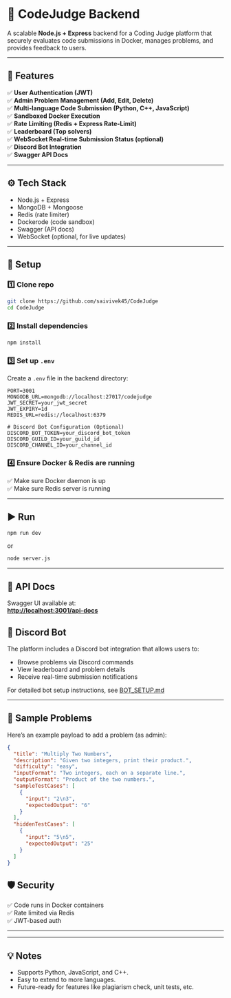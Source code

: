 # 🚀 CodeJudge Backend

A scalable **Node.js + Express** backend for a Coding Judge platform that securely evaluates code submissions in Docker, manages problems, and provides feedback to users.

---

## 📝 Features

✅ **User Authentication (JWT)**\
✅ **Admin Problem Management (Add, Edit, Delete)**\
✅ **Multi-language Code Submission (Python, C++, JavaScript)**\
✅ **Sandboxed Docker Execution**\
✅ **Rate Limiting (Redis + Express Rate-Limit)**\
✅ **Leaderboard (Top solvers)**\
✅ **WebSocket Real-time Submission Status (optional)**\
✅ **Discord Bot Integration**\
✅ **Swagger API Docs**

---

## ⚙️ Tech Stack

- Node.js + Express
- MongoDB + Mongoose
- Redis (rate limiter)
- Dockerode (code sandbox)
- Swagger (API docs)
- WebSocket (optional, for live updates)

---

## 🚀 Setup

### 1️⃣ Clone repo

```bash
git clone https://github.com/saivivek45/CodeJudge
cd CodeJudge
```

### 2️⃣ Install dependencies

```bash
npm install
```

### 3️⃣ Set up `.env`

Create a `.env` file in the backend directory:

```
PORT=3001
MONGODB_URL=mongodb://localhost:27017/codejudge
JWT_SECRET=your_jwt_secret
JWT_EXPIRY=1d
REDIS_URL=redis://localhost:6379

# Discord Bot Configuration (Optional)
DISCORD_BOT_TOKEN=your_discord_bot_token
DISCORD_GUILD_ID=your_guild_id
DISCORD_CHANNEL_ID=your_channel_id
```

### 4️⃣ Ensure Docker & Redis are running

✅ Make sure Docker daemon is up\
✅ Make sure Redis server is running

---

## ▶️ Run

```bash
npm run dev
```

or

```bash
node server.js
```

---

## 📌 API Docs

Swagger UI available at:\
[**http://localhost:3001/api-docs**](http://localhost:3001/api-docs)

## 🤖 Discord Bot

The platform includes a Discord bot integration that allows users to:
- Browse problems via Discord commands
- View leaderboard and problem details
- Receive real-time submission notifications

For detailed bot setup instructions, see [BOT_SETUP.md](BOT_SETUP.md)

---

## 🌟 Sample Problems

Here’s an example payload to add a problem (as admin):

```json
{
  "title": "Multiply Two Numbers",
  "description": "Given two integers, print their product.",
  "difficulty": "easy",
  "inputFormat": "Two integers, each on a separate line.",
  "outputFormat": "Product of the two numbers.",
  "sampleTestCases": [
    {
      "input": "2\n3",
      "expectedOutput": "6"
    }
  ],
  "hiddenTestCases": [
    {
      "input": "5\n5",
      "expectedOutput": "25"
    }
  ]
}
```
## 🛡 Security

✅ Code runs in Docker containers\
✅ Rate limited via Redis\
✅ JWT-based auth

---

---

## 💡 Notes

- Supports Python, JavaScript, and C++.
- Easy to extend to more languages.
- Future-ready for features like plagiarism check, unit tests, etc.
